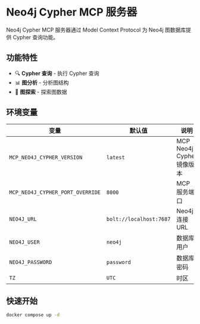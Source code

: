 # Neo4j Cypher MCP 服务器

Neo4j Cypher MCP 服务器通过 Model Context Protocol 为 Neo4j 图数据库提供 Cypher 查询功能。

## 功能特性

- 🔍 **Cypher 查询** - 执行 Cypher 查询
- 📊 **图分析** - 分析图结构
- 🔗 **图探索** - 探索图数据

## 环境变量

| 变量                             | 默认值                  | 说明                      |
| -------------------------------- | ----------------------- | ------------------------- |
| `MCP_NEO4J_CYPHER_VERSION`       | `latest`                | MCP Neo4j Cypher 镜像版本 |
| `MCP_NEO4J_CYPHER_PORT_OVERRIDE` | `8000`                  | MCP 服务端口              |
| `NEO4J_URL`                      | `bolt://localhost:7687` | Neo4j 连接 URL            |
| `NEO4J_USER`                     | `neo4j`                 | 数据库用户                |
| `NEO4J_PASSWORD`                 | `password`              | 数据库密码                |
| `TZ`                             | `UTC`                   | 时区                      |

## 快速开始

```bash
docker compose up -d
```

